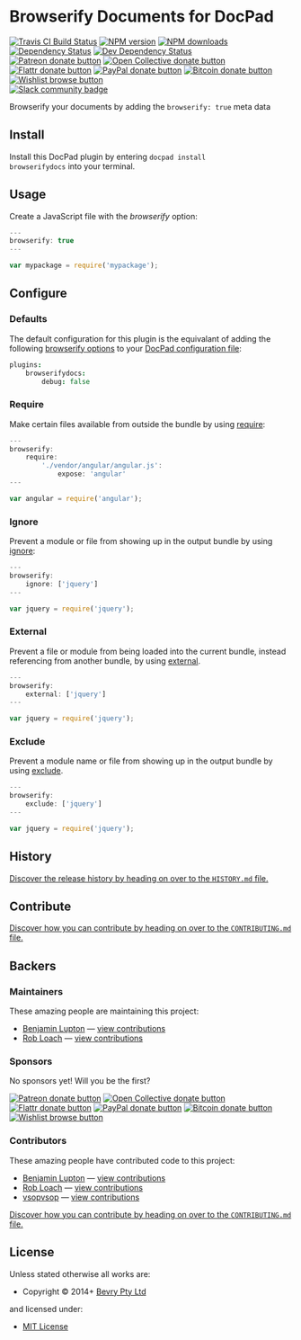# Browserify Documents for DocPad

<!-- BADGES/ -->

<span class="badge-travisci"><a href="http://travis-ci.org/docpad/docpad-plugin-browserifydocs" title="Check this project's build status on TravisCI"><img src="https://img.shields.io/travis/docpad/docpad-plugin-browserifydocs/master.svg" alt="Travis CI Build Status" /></a></span>
<span class="badge-npmversion"><a href="https://npmjs.org/package/docpad-plugin-browserifydocs" title="View this project on NPM"><img src="https://img.shields.io/npm/v/docpad-plugin-browserifydocs.svg" alt="NPM version" /></a></span>
<span class="badge-npmdownloads"><a href="https://npmjs.org/package/docpad-plugin-browserifydocs" title="View this project on NPM"><img src="https://img.shields.io/npm/dm/docpad-plugin-browserifydocs.svg" alt="NPM downloads" /></a></span>
<span class="badge-daviddm"><a href="https://david-dm.org/docpad/docpad-plugin-browserifydocs" title="View the status of this project's dependencies on DavidDM"><img src="https://img.shields.io/david/docpad/docpad-plugin-browserifydocs.svg" alt="Dependency Status" /></a></span>
<span class="badge-daviddmdev"><a href="https://david-dm.org/docpad/docpad-plugin-browserifydocs#info=devDependencies" title="View the status of this project's development dependencies on DavidDM"><img src="https://img.shields.io/david/dev/docpad/docpad-plugin-browserifydocs.svg" alt="Dev Dependency Status" /></a></span>
<br class="badge-separator" />
<span class="badge-patreon"><a href="https://patreon.com/bevry" title="Donate to this project using Patreon"><img src="https://img.shields.io/badge/patreon-donate-yellow.svg" alt="Patreon donate button" /></a></span>
<span class="badge-opencollective"><a href="https://opencollective.com/bevry" title="Donate to this project using Open Collective"><img src="https://img.shields.io/badge/open%20collective-donate-yellow.svg" alt="Open Collective donate button" /></a></span>
<span class="badge-flattr"><a href="https://flattr.com/profile/balupton" title="Donate to this project using Flattr"><img src="https://img.shields.io/badge/flattr-donate-yellow.svg" alt="Flattr donate button" /></a></span>
<span class="badge-paypal"><a href="https://bevry.me/paypal" title="Donate to this project using Paypal"><img src="https://img.shields.io/badge/paypal-donate-yellow.svg" alt="PayPal donate button" /></a></span>
<span class="badge-bitcoin"><a href="https://bevry.me/bitcoin" title="Donate once-off to this project using Bitcoin"><img src="https://img.shields.io/badge/bitcoin-donate-yellow.svg" alt="Bitcoin donate button" /></a></span>
<span class="badge-wishlist"><a href="https://bevry.me/wishlist" title="Buy an item on our wishlist for us"><img src="https://img.shields.io/badge/wishlist-donate-yellow.svg" alt="Wishlist browse button" /></a></span>
<br class="badge-separator" />
<span class="badge-slackin"><a href="https://slack.bevry.me" title="Join this project's slack community"><img src="https://slack.bevry.me/badge.svg" alt="Slack community badge" /></a></span>

<!-- /BADGES -->


Browserify your documents by adding the `browserify: true` meta data


<!-- INSTALL/ -->

<h2>Install</h2>

Install this DocPad plugin by entering <code>docpad install browserifydocs</code> into your terminal.

<!-- /INSTALL -->


## Usage

Create a JavaScript file with the *browserify* option:

``` javascript
---
browserify: true
---

var mypackage = require('mypackage');
```


## Configure

### Defaults

The default configuration for this plugin is the equivalant of adding the following [browserify options](https://github.com/substack/node-browserify#bbundleopts-cb) to your [DocPad configuration file](http://docpad.org/docs/config):

``` coffee
plugins:
	browserifydocs:
		debug: false
```


### Require

Make certain files available from outside the bundle by using [require](https://github.com/substack/node-browserify#brequirefile-opts):

``` javascript
---
browserify:
	require:
		'./vendor/angular/angular.js':
			expose: 'angular'
---

var angular = require('angular');
```

### Ignore

Prevent a module or file from showing up in the output bundle by using [ignore](https://github.com/substack/node-browserify#bignorefile):

``` javascript
---
browserify:
	ignore: ['jquery']
---

var jquery = require('jquery');
```

### External

Prevent a file or module from being loaded into the current bundle, instead referencing from another bundle, by using [external](https://github.com/substack/node-browserify#bexternalfile).

``` javascript
---
browserify:
	external: ['jquery']
---

var jquery = require('jquery');
```

### Exclude

Prevent a module name or file from showing up in the output bundle by using [exclude](https://github.com/substack/node-browserify#bexcludefile).

``` javascript
---
browserify:
	exclude: ['jquery']
---

var jquery = require('jquery');
```


<!-- HISTORY/ -->

<h2>History</h2>

<a href="https://github.com/docpad/docpad-plugin-browserifydocs/blob/master/HISTORY.md#files">Discover the release history by heading on over to the <code>HISTORY.md</code> file.</a>

<!-- /HISTORY -->


<!-- CONTRIBUTE/ -->

<h2>Contribute</h2>

<a href="https://github.com/docpad/docpad-plugin-browserifydocs/blob/master/CONTRIBUTING.md#files">Discover how you can contribute by heading on over to the <code>CONTRIBUTING.md</code> file.</a>

<!-- /CONTRIBUTE -->


<!-- BACKERS/ -->

<h2>Backers</h2>

<h3>Maintainers</h3>

These amazing people are maintaining this project:

<ul><li><a href="http://balupton.com">Benjamin Lupton</a> — <a href="https://github.com/docpad/docpad-plugin-browserifydocs/commits?author=balupton" title="View the GitHub contributions of Benjamin Lupton on repository docpad/docpad-plugin-browserifydocs">view contributions</a></li>
<li><a href="http://robloach.net">Rob Loach</a> — <a href="https://github.com/docpad/docpad-plugin-browserifydocs/commits?author=RobLoach" title="View the GitHub contributions of Rob Loach on repository docpad/docpad-plugin-browserifydocs">view contributions</a></li></ul>

<h3>Sponsors</h3>

No sponsors yet! Will you be the first?

<span class="badge-patreon"><a href="https://patreon.com/bevry" title="Donate to this project using Patreon"><img src="https://img.shields.io/badge/patreon-donate-yellow.svg" alt="Patreon donate button" /></a></span>
<span class="badge-opencollective"><a href="https://opencollective.com/bevry" title="Donate to this project using Open Collective"><img src="https://img.shields.io/badge/open%20collective-donate-yellow.svg" alt="Open Collective donate button" /></a></span>
<span class="badge-flattr"><a href="https://flattr.com/profile/balupton" title="Donate to this project using Flattr"><img src="https://img.shields.io/badge/flattr-donate-yellow.svg" alt="Flattr donate button" /></a></span>
<span class="badge-paypal"><a href="https://bevry.me/paypal" title="Donate to this project using Paypal"><img src="https://img.shields.io/badge/paypal-donate-yellow.svg" alt="PayPal donate button" /></a></span>
<span class="badge-bitcoin"><a href="https://bevry.me/bitcoin" title="Donate once-off to this project using Bitcoin"><img src="https://img.shields.io/badge/bitcoin-donate-yellow.svg" alt="Bitcoin donate button" /></a></span>
<span class="badge-wishlist"><a href="https://bevry.me/wishlist" title="Buy an item on our wishlist for us"><img src="https://img.shields.io/badge/wishlist-donate-yellow.svg" alt="Wishlist browse button" /></a></span>

<h3>Contributors</h3>

These amazing people have contributed code to this project:

<ul><li><a href="http://balupton.com">Benjamin Lupton</a> — <a href="https://github.com/docpad/docpad-plugin-browserifydocs/commits?author=balupton" title="View the GitHub contributions of Benjamin Lupton on repository docpad/docpad-plugin-browserifydocs">view contributions</a></li>
<li><a href="http://robloach.net">Rob Loach</a> — <a href="https://github.com/docpad/docpad-plugin-browserifydocs/commits?author=RobLoach" title="View the GitHub contributions of Rob Loach on repository docpad/docpad-plugin-browserifydocs">view contributions</a></li>
<li><a href="https://github.com/vsopvsop">vsopvsop</a> — <a href="https://github.com/docpad/docpad-plugin-browserifydocs/commits?author=vsopvsop" title="View the GitHub contributions of vsopvsop on repository docpad/docpad-plugin-browserifydocs">view contributions</a></li></ul>

<a href="https://github.com/docpad/docpad-plugin-browserifydocs/blob/master/CONTRIBUTING.md#files">Discover how you can contribute by heading on over to the <code>CONTRIBUTING.md</code> file.</a>

<!-- /BACKERS -->


<!-- LICENSE/ -->

<h2>License</h2>

Unless stated otherwise all works are:

<ul><li>Copyright &copy; 2014+ <a href="http://bevry.me">Bevry Pty Ltd</a></li></ul>

and licensed under:

<ul><li><a href="http://spdx.org/licenses/MIT.html">MIT License</a></li></ul>

<!-- /LICENSE -->
